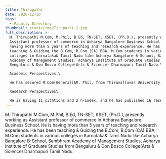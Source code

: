 ```yaml
---
title: Thirupathi
date: 2020-12-10
tags:
  - Faculty Directory
thumbnail: static/img/Tirupathi-1.jpg
full_description: >-
  M. Thirupathi M.Com, M.Phil, B.Ed, TN-SET, KSET, (Ph.D.), presently working as
  Assistant professor of commerce in Acharya Bangalore Business School. He is
  having more than 5 years of teaching and research experience. He has been
  teaching & Guiding the B.Com, B.Com (CA) BBA, M.Com students in various
  colleges in Karnataka& Tamil Nadu like Acharya Bangalore B-School, Sambhram
  Academy of Management Studies, Acharya Institute of Graduate Studies from
  Bengaluru & Don Bosco College(Arts & Science) Dharmapuri Tamil Nadu.\

  Academic Perspectives,\

  He has secured M.Com(General)&M. Phil, from Thiruvalluvar University, and pursuing a Ph.D. in Alagappa University- Karaikudi in the area of Technology Management. He also cleared TN-SET & K-SET eligibility examination which is conducted in Tamil Nadu & Karnataka. He was the Resource Person in the National level seminar in “Influence of Digital marketing in Development of Rural Youth” Organised by Don Bosco College, Dharmapuri- Tamil Nadu. He has conducted a seminar and Workshop on “Entrepreneurial Development, SPSS & AMOS, Plagiarism Free Report Reporting, Report Writing techniques”.His areas of expertise are Financial Accounting, Corporate Accounting, Financial Management, Management Accounting, Taxation, Digital Banking and Technology Management, and the like.\

  Research Perspectives\

  He is having 11 citations and 2 h-Index, and he has published 16 research papers in Scopus, UGC approved and leading International journals, and 10presented papers in national and international conferences. He has also participated in more than 30 seminars, conferences, FDP & workshops at the National and International Level. He is Reviewer in “Electronic Commerce Research and Applications: which is Scopus Indexed Journal, Editor in “International Journal of Commerce and Management Research”, and ReviewMember in “Journal of Emerging Technologies and innovative Research”. He is holding professional membership in“Education Research and Development Association”.
---
```

M. Thirupathi M.Com, M.Phil, B.Ed, TN-SET, KSET, (Ph.D.), presently working as Assistant professor of commerce in Acharya Bangalore Business School. He is having more than 5 years of teaching and research experience. He has been teaching & Guiding the B.Com, B.Com (CA) BBA, M.Com students in various colleges in Karnataka& Tamil Nadu like Acharya Bangalore B-School, Sambhram Academy of Management Studies, Acharya Institute of Graduate Studies from Bengaluru & Don Bosco College(Arts & Science) Dharmapuri Tamil Nadu.